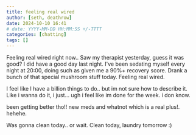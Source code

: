 ```yaml
---
title: feeling real wired
author: [seth, deathrow]
date: 2024-10-10 16:41
# date: YYYY-MM-DD HH:MM:SS +/-TTTT
categories: [chatting]
tags: []
---
```


Feeling real wired right now.. Saw my therapist yesterday, guess it was good? I did have a good day last night.
I've been sedating myself every night at 20:00, doing such as given me a 90%+ recovery score. Drank a bunch of that special mushroom stuff today. Feeling real wired.

I feel like I have a billion things to do.. but im not sure how to describe it. Like i wanna do it, i just... ugh i feel like im done for the week. i don know.

been getting better tho!! new meds and whatnot which is a real plus!. hehehe.

Was gonna clean today.. or wait. Clean today, laundry tomorrow :)